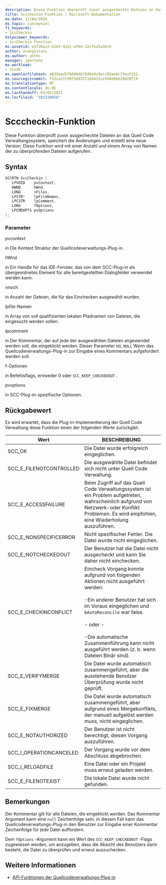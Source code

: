 ```yaml
---
description: Diese Funktion überprüft zuvor ausgecheckte Dateien an das Quell Code Verwaltungssystem, speichert die Änderungen und erstellt eine neue Version.
title: Scccheckin-Funktion | Microsoft-Dokumentation
ms.date: 11/04/2016
ms.topic: conceptual
f1_keywords:
- SccCheckin
helpviewer_keywords:
- SccCheckin function
ms.assetid: e3f26ac2-6163-42e1-a764-22cfea5a3bc6
author: acangialosi
ms.author: anthc
manager: jmartens
ms.workload:
- vssdk
ms.openlocfilehash: a835ead5fb0404b78d9e9c9ecc92ee0c73eaf252
ms.sourcegitcommit: f33ca1fc99f5d9372166431cefd0e0e639d20719
ms.translationtype: MT
ms.contentlocale: de-DE
ms.lasthandoff: 03/05/2021
ms.locfileid: "102220858"
---
```

# <a name="scccheckin-function"></a>Scccheckin-Funktion
Diese Funktion überprüft zuvor ausgecheckte Dateien an das Quell Code Verwaltungssystem, speichert die Änderungen und erstellt eine neue Version. Diese Funktion wird mit einer Anzahl und einem Array von Namen der zu überprüfenden Dateien aufgerufen.

## <a name="syntax"></a>Syntax

```cpp
SCCRTN SccCheckin (
   LPVOID    pvContext,
   HWND      hWnd,
   LONG      nFiles,
   LPSTR*    lpFileNames,
   LPCSTR    lpComment,
   LONG      fOptions,
   LPCMDOPTS pvOptions
);
```

### <a name="parameters"></a>Parameter
 pvcontext

in Die Kontext Struktur der Quellcodeverwaltungs-Plug-in.

 hWnd

in Ein Handle für das IDE-Fenster, das von dem SCC-Plug-in als übergeordnetes Element für alle bereitgestellten Dialogfelder verwendet werden kann.

 nnoch

in Anzahl der Dateien, die für das Einchecken ausgewählt wurden.

 lpfile-Namen

in Array von voll qualifizierten lokalen Pfadnamen von Dateien, die eingesucht werden sollen.

 lpcomment

in Der Kommentar, der auf jede der ausgewählten Dateien angewendet werden soll, die eingeklickt werden. Dieser Parameter ist, `NULL` Wenn das Quellcodeverwaltungs-Plug-in zur Eingabe eines Kommentars aufgefordert werden soll.

 f-Optionen

in Befehlsflags, entweder 0 oder `SCC_KEEP_CHECKEDOUT` .

 pvoptions

in SCC-Plug-in-spezifische Optionen.

## <a name="return-value"></a>Rückgabewert
 Es wird erwartet, dass die Plug-in-Implementierung der Quell Code Verwaltung diese Funktion einen der folgenden Werte zurückgibt:

|Wert|BESCHREIBUNG|
|-----------|-----------------|
|SCC_OK|Die Datei wurde erfolgreich eingeglichen.|
|SCC_E_FILENOTCONTROLLED|Die ausgewählte Datei befindet sich nicht unter Quell Code Verwaltung.|
|SCC_E_ACCESSFAILURE|Beim Zugriff auf das Quell Code Verwaltungssystem ist ein Problem aufgetreten, wahrscheinlich aufgrund von Netzwerk-oder Konflikt Problemen. Es wird empfohlen, eine Wiederholung auszuführen.|
|SCC_E_NONSPECIFICERROR|Nicht spezifischer Fehler. Die Datei wurde nicht eingeglichen.|
|SCC_E_NOTCHECKEDOUT|Der Benutzer hat die Datei nicht ausgecheckt und kann Sie daher nicht einchecken.|
|SCC_E_CHECKINCONFLICT|Eincheck Vorgang konnte aufgrund von folgenden Aktionen nicht ausgeführt werden:<br /><br /> -Ein anderer Benutzer hat sich im Voraus eingeglichen und `bAutoReconcile` war false.<br /><br /> - oder -<br /><br /> -Die automatische Zusammenführung kann nicht ausgeführt werden (z. b. wenn Dateien Binär sind).|
|SCC_E_VERIFYMERGE|Die Datei wurde automatisch zusammengeführt, aber die ausstehende Benutzer Überprüfung wurde nicht geprüft.|
|SCC_E_FIXMERGE|Die Datei wurde automatisch zusammengeführt, aber aufgrund eines Mergekonflikts, der manuell aufgelöst werden muss, nicht eingeglichen.|
|SCC_E_NOTAUTHORIZED|Der Benutzer ist nicht berechtigt, diesen Vorgang auszuführen.|
|SCC_I_OPERATIONCANCELED|Der Vorgang wurde vor dem Abschluss abgebrochen.|
|SCC_I_RELOADFILE|Eine Datei oder ein Projekt muss erneut geladen werden.|
|SCC_E_FILENOTEXIST|Die lokale Datei wurde nicht gefunden.|

## <a name="remarks"></a>Bemerkungen
 Der Kommentar gilt für alle Dateien, die eingeklickt werden. Das Kommentar Argument kann eine `null` Zeichenfolge sein. in diesem Fall kann das Quellcodeverwaltungs-Plug-in den Benutzer zur Eingabe einer Kommentar Zeichenfolge für jede Datei auffordern.

 Dem `fOptions` -Argument kann ein Wert des `SCC_KEEP_CHECKEDOUT` -Flags zugewiesen werden, um anzugeben, dass die Absicht des Benutzers darin besteht, die Datei zu überprüfen und erneut auszuchecken.

## <a name="see-also"></a>Weitere Informationen
- [API-Funktionen der Quellcodeverwaltungs-Plug-in](../extensibility/source-control-plug-in-api-functions.md)
